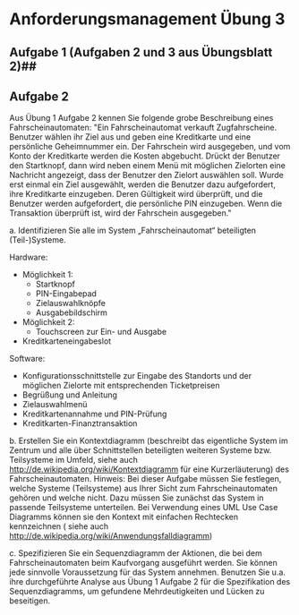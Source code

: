 # Anforderungsmanagement Übung 3 #
## Aufgabe 1 (Aufgaben 2 und 3 aus Übungsblatt 2)##

## Aufgabe 2 ##
Aus Übung 1 Aufgabe 2 kennen Sie folgende grobe Beschreibung eines Fahrscheinautomaten:
"Ein Fahrscheinautomat verkauft Zugfahrscheine. Benutzer wählen ihr Ziel aus und geben eine Kreditkarte und eine persönliche Geheimnummer ein. Der Fahrschein wird ausgegeben, und vom Konto der Kreditkarte werden die Kosten abgebucht. Drückt der Benutzer den Startknopf, dann wird neben einem Menü mit möglichen Zielorten eine Nachricht angezeigt, dass der Benutzer den Zielort auswählen soll. Wurde erst einmal ein Ziel ausgewählt, werden die Benutzer dazu aufgefordert, ihre Kreditkarte einzugeben. Deren Gültigkeit wird überprüft, und die Benutzer werden aufgefordert, die persönliche PIN einzugeben. Wenn die Transaktion überprüft ist, wird der Fahrschein ausgegeben."

a. Identifizieren Sie alle im System „Fahrscheinautomat“ beteiligten (Teil-)Systeme.

Hardware:
- Möglichkeit 1:
	- Startknopf
	- PIN-Eingabepad
	- Zielauswahlknöpfe
	- Ausgabebildschirm
- Möglichkeit 2:
	- Touchscreen zur Ein- und Ausgabe
- Kreditkarteneingabeslot

Software:
- Konfigurationsschnittstelle zur Eingabe des Standorts und der möglichen Zielorte mit entsprechenden Ticketpreisen
- Begrüßung und Anleitung
- Zielauswahlmenü
- Kreditkartenannahme und PIN-Prüfung
- Kreditkarten-Finanztransaktion

b. Erstellen Sie ein Kontextdiagramm (beschreibt das eigentliche System im Zentrum und alle über Schnittstellen beteiligten weiteren Systeme bzw. Teilsysteme im Umfeld, siehe auch http://de.wikipedia.org/wiki/Kontextdiagramm für eine Kurzerläuterung) des Fahrscheinautomaten.
Hinweis: Bei dieser Aufgabe müssen Sie festlegen, welche Systeme (Teilsysteme) aus Ihrer Sicht zum Fahrscheinautomaten gehören und welche nicht. Dazu müssen Sie zunächst das System in passende Teilsysteme unterteilen. Bei Verwendung eines UML Use Case Diagramms können sie den Kontext mit einfachen Rechtecken kennzeichnen ( siehe auch http://de.wikipedia.org/wiki/Anwendungsfalldiagramm)

c. Spezifizieren Sie ein Sequenzdiagramm der Aktionen, die bei dem Fahrscheinautomaten beim Kaufvorgang ausgeführt werden. Sie können jede sinnvolle Voraussetzung für das System annehmen. Benutzen Sie u.a. ihre durchgeführte Analyse aus Übung 1 Aufgabe 2 für die Spezifikation des Sequenzdiagramms, um gefundene Mehrdeutigkeiten und Lücken zu beseitigen.


